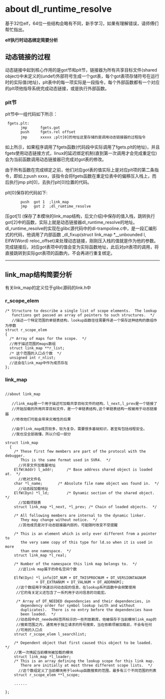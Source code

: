 # about dl_runtime_resolve

基于32位elf，64位一些结构会略有不同，新手学习，如果有理解错误，请师傅们帮忙指出。

**elf执行时动态绑定简要分析**


## 动态链接的过程  

动态链接中起到核心作用的是got节和plt节，链接器为所有共享目标文件(shared object)中未定义的(undef)外部符号生成一个got表，每个got表项存储符号在运行时的实际值(地址)，plt表中的每一项实际是一段指令，每个外部函数都有一个对应的plt项他指导系统完成动态链接，或是执行外部函数。

### plt节

plt节中一组代码如下所示：  

```
 fgets.plt:
       jmp      fgets.got
       push     fgets.rel offset
       jmp      xxxxx ;plt[0]的地址这里存储的是调用动态链接器的过程指令

```
如上所示，如果程序调用了fgets函数(代码段中实际调用了fgets.plt的地址)，并且fgets使用动态链接方式，linux的延迟绑定机制(直到第一次调用才会完成重定位)会为当前函数调用动态链接器已完成对got表的修改。

由于所有函数在完成绑定之前，他们对应got表的值实际上是对应plt项的第二条指令，即如上push xxxx，该指令会将fgets函数在重定位表中的偏移压入栈上，而后执行jmp plt[0]，去执行plt[0]位置的代码。

plt[0]保存的代码如下:

```
       push  got 1  ;link_map
       jmp   got 2  ;dl_rumtime_resolve

```

压got[1] (保存了本模块的link_map结构，后文介绍)中保存的值入栈，跳转执行got[2]中的函数，实际上就是动态链接器dl_runtime_resolve的地址。dl_runtime_resolve的实现在glibc源代码中的dl-trampoline.c中，是一段汇编形式的代码，他调用了内部函数 _dl_fixup(struct link_map \*__unbounded l, ElfW(Word) reloc_offset)来处理动态链接，刚刚压入栈的值就是作为他的参数。完成链接后，对应got表项中的值会变为实际函数地址，此后对plt表项的调用，将直接跳转到实际got表项的函数内，不会再进行重复绑定。


---

## link_map结构简要分析  
有关link_map的定义位于glibc源码的link.h中  

### r_scope_elem

```
/* Structure to describe a single list of scope elements.  The lookup
   functions get passed an array of pointers to such structures.  */
   //描述一个特定范围的单链表结构，lookup函数往往需要传递一个保存这种结构的数组作为参数
struct r_scope_elem
{
  /* Array of maps for the scope.  */
  //用于描述范围的maps数组
  struct link_map **r_list;
  /* 这个范围的入口点个数  */
  unsigned int r_nlist;
  //这会在link_map中作为成员存在
};

```
### link_map

```

//about link_map
   
   //link_map是一个用于描述可加载共享目标文件的结构，l_next,l_prev是一个链接了
   //开始加载的所用共享目标文件，是一个单链表结构,这个单链表结构一般被用于动态链接器
   //修改他们可能会带来灾难性的后果
   
   //由于link_map成员较多，较为复杂，需要很多基础知识，甚至有包括线程安全。
   //我也没全部搞懂，所以介绍一部分
   
struct link_map
  {
    /* These first few members are part of the protocol with the debugger.
       This is the same format used in SVR4.  */
      //共享文件加载基地址
    ElfW(Addr) l_addr;		/* Base address shared object is loaded at.  */
      //绝对文件名
    char *l_name;		/* Absolute file name object was found in.  */
      //动态段加载地址
    ElfW(Dyn) *l_ld;		/* Dynamic section of the shared object.  */
      //加载项链表
    struct link_map *l_next, *l_prev; /* Chain of loaded objects.  */

    /* All following members are internal to the dynamic linker.
       They may change without notice.  */
      //其他成员是对于动态链接器内部的，可能随时改变不受提醒

    /* This is an element which is only ever different from a pointer to
       the very same copy of this type for ld.so when it is used in more
       than one namespace.  */
    struct link_map *l_real;

    /* Number of the namespace this link map belongs to.  */
      //这link map属于的命名空间个数
     
    ElfW(Dyn) *l_info[DT_NUM + DT_THISPROCNUM + DT_VERSIONTAGNUM
		      + DT_EXTRANUM + DT_VALNUM + DT_ADDRNUM];
     //这个数组用于快速访问动态段的信息，在lookup系列函数中会频繁使用
     //它的有关定义还包含了一系列用于访问信息的功能宏。
     
     /* Array of DT_NEEDED dependencies and their dependencies, in
       dependency order for symbol lookup (with and without
       duplicates).  There is no entry before the dependencies have
       been loaded.  */
     //动态段中dt_needed标签所标示的一些列依赖库，他被保存于当前模块link_map的
     //搜索范围之内，通常用于独立请求的符号搜索，当在依赖项被加载前，不会有任何
     //可用的入口点
    struct r_scope_elem l_searchlist;
    
    /* Dependent object that first caused this object to be loaded.  */
    //第一次唤起当前模块被加载的模块
    struct link_map *l_loader;
    /* This is an array defining the lookup scope for this link map.
       There are initially at most three different scope lists.  */
      //这个数组定义了当前模块用于lookup函数搜索的范围，最多有三个不同范围的列表
    struct r_scope_elem **l_scope;
    
    ......
    
};

```

